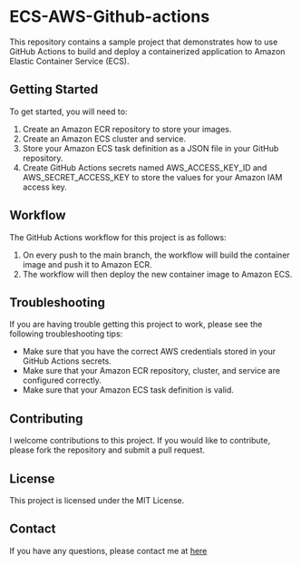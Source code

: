 # ECS-AWS-Github-actions

This repository contains a sample project that demonstrates how to use GitHub Actions to build and deploy a containerized application to Amazon Elastic Container Service (ECS).

## Getting Started

To get started, you will need to:

1. Create an Amazon ECR repository to store your images.
2. Create an Amazon ECS cluster and service.
3. Store your Amazon ECS task definition as a JSON file in your GitHub repository.
4. Create GitHub Actions secrets named AWS_ACCESS_KEY_ID and AWS_SECRET_ACCESS_KEY to store the values for your Amazon IAM access key.

## Workflow

The GitHub Actions workflow for this project is as follows:

1. On every push to the main branch, the workflow will build the container image and push it to Amazon ECR.
2. The workflow will then deploy the new container image to Amazon ECS.

## Troubleshooting

If you are having trouble getting this project to work, please see the following troubleshooting tips:

* Make sure that you have the correct AWS credentials stored in your GitHub Actions secrets.
* Make sure that your Amazon ECR repository, cluster, and service are configured correctly.
* Make sure that your Amazon ECS task definition is valid.

## Contributing

I welcome contributions to this project. If you would like to contribute, please fork the repository and submit a pull request.

## License

This project is licensed under the MIT License.

## Contact

If you have any questions, please contact me at [here](ayantolaibraheemkehinde@gmail.com)
